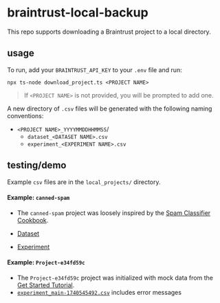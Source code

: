 # braintrust-local-backup
This repo supports downloading a Braintrust project to a local directory.

## usage
To run, add your `BRAINTRUST_API_KEY` to your `.env` file and run: 

```
npx ts-node download_project.ts <PROJECT NAME>
```
> If `<PROJECT NAME>` is not provided, you will be prompted to add one.

A new directory of `.csv` files will be generated with the following naming conventions:
- `<PROJECT NAME>_YYYYMMDDHHMMSS`/
  - `dataset_<DATASET NAME>.csv`
  - `experiment_<EXPERIMENT NAME>.csv`

## testing/demo
Example `csv` files are in the `local_projects/` directory.

#### Example: `canned-spam`
  - The `canned-spam` project was loosely inspired by the [Spam Classifier Cookbook](https://www.braintrust.dev/docs/cookbook/recipes/SpamClassifier#importing-a-dataset). 

  - [Dataset]()
  - [Experiment]()

#### Example: `Project-e34fd59c`
  - The `Project-e34fd59c` project was initialized with mock data from the [Get Started Tutorial](https://www.braintrust.dev/docs/start/eval-sdk).
  - [`experiment_main-1740545492.csv`](local_project/Project-e34fd59c-2-25-227075115/experiment_main-1740545492.csv) includes error messages